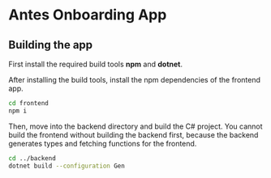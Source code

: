 # Antes Onboarding App

## Building the app

First install the required build tools **npm** and **dotnet**.

After installing the build tools, install the npm dependencies of the frontend app.

```sh
cd frontend
npm i
```

Then, move into the backend directory and build the C# project. You cannot build the frontend without building the backend first, because the backend generates types and fetching functions for the frontend.


```sh
cd ../backend
dotnet build --configuration Gen
```
